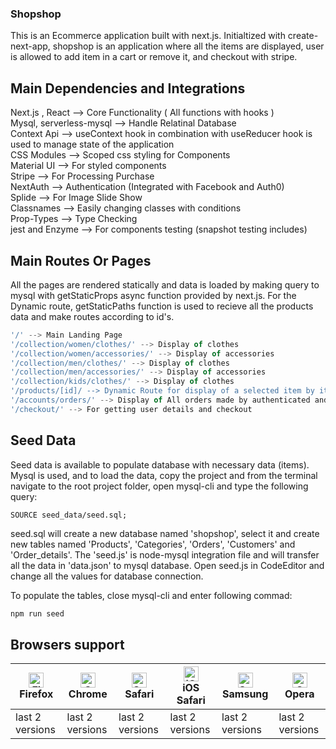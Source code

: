 ### Shopshop

This is an Ecommerce application built with next.js. Initialtized with create-next-app, shopshop is an application where all the items are displayed, user is allowed to add item in a cart or remove it, and checkout with stripe.

## Main Dependencies and Integrations

Next.js , React --> Core Functionality ( All functions with hooks ) <br/>
Mysql, serverless-mysql --> Handle Relatinal Database<br/>
Context Api --> useContext hook in combination with useReducer hook is used to manage state of the application <br/>
CSS Modules --> Scoped css styling for Components <br/>
Material UI --> For styled components <br/>
Stripe --> For Processing Purchase <br/>
NextAuth --> Authentication (Integrated with Facebook and Auth0) <br/>
Splide --> For Image Slide Show <br/>
Classnames --> Easily changing classes with conditions <br/>
Prop-Types --> Type Checking <br/>
jest and Enzyme --> For components testing (snapshot testing includes) <br/>

## Main Routes Or Pages

All the pages are rendered statically and data is loaded by making query to mysql with getStaticProps async function provided by next.js. For the Dynamic route, getStaticPaths function is used to recieve all the products data and make routes according to id's.

```javascript
'/' --> Main Landing Page
'/collection/women/clothes/' --> Display of clothes
'/collection/women/accessories/' --> Display of accessories
'/collection/men/clothes/' --> Display of clothes
'/collection/men/accessories/' --> Display of accessories
'/collection/kids/clothes/' --> Display of clothes
'/products/[id]/ --> Dynamic Route for display of a selected item by its id
'/accounts/orders/' --> Display of All orders made by authenticated and authorized user
'/checkout/' --> For getting user details and checkout
```

## Seed Data

Seed data is available to populate database with necessary data (items).
Mysql is used, and to load the data, copy the project and from the terminal navigate to the root project folder, open mysql-cli and type the following query:

```mysql
SOURCE seed_data/seed.sql;
```

seed.sql will create a new database named 'shopshop', select it and create new tables named 'Products', 'Categories', 'Orders', 'Customers' and 'Order_details'. The 'seed.js' is node-mysql integration file and will transfer all the data in 'data.json' to mysql database. Open seed.js in CodeEditor and change all the values for database connection.

To populate the tables, close mysql-cli and enter following commad:

```javascript
npm run seed
```

## Browsers support

| [<img src="https://raw.githubusercontent.com/alrra/browser-logos/master/src/firefox/firefox_48x48.png" alt="Firefox" width="24px" height="24px" />](http://godban.github.io/browsers-support-badges/)<br/>Firefox | [<img src="https://raw.githubusercontent.com/alrra/browser-logos/master/src/chrome/chrome_48x48.png" alt="Chrome" width="24px" height="24px" />](http://godban.github.io/browsers-support-badges/)<br/>Chrome | [<img src="https://raw.githubusercontent.com/alrra/browser-logos/master/src/safari/safari_48x48.png" alt="Safari" width="24px" height="24px" />](http://godban.github.io/browsers-support-badges/)<br/>Safari | [<img src="https://raw.githubusercontent.com/alrra/browser-logos/master/src/safari-ios/safari-ios_48x48.png" alt="iOS Safari" width="24px" height="24px" />](http://godban.github.io/browsers-support-badges/)<br/>iOS Safari | [<img src="https://raw.githubusercontent.com/alrra/browser-logos/master/src/samsung-internet/samsung-internet_48x48.png" alt="Samsung" width="24px" height="24px" />](http://godban.github.io/browsers-support-badges/)<br/>Samsung | [<img src="https://raw.githubusercontent.com/alrra/browser-logos/master/src/opera/opera_48x48.png" alt="Opera" width="24px" height="24px" />](http://godban.github.io/browsers-support-badges/)<br/>Opera |
| ----------------------------------------------------------------------------------------------------------------------------------------------------------------------------------------------------------------- | ------------------------------------------------------------------------------------------------------------------------------------------------------------------------------------------------------------- | ------------------------------------------------------------------------------------------------------------------------------------------------------------------------------------------------------------- | ----------------------------------------------------------------------------------------------------------------------------------------------------------------------------------------------------------------------------- | ----------------------------------------------------------------------------------------------------------------------------------------------------------------------------------------------------------------------------------- | --------------------------------------------------------------------------------------------------------------------------------------------------------------------------------------------------------- |
| last 2 versions                                                                                                                                                                                                   | last 2 versions                                                                                                                                                                                               | last 2 versions                                                                                                                                                                                               | last 2 versions                                                                                                                                                                                                               | last 2 versions                                                                                                                                                                                                                     | last 2 versions                                                                                                                                                                                           |
